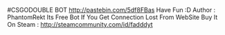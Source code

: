 #CSGODOUBLE BOT
http://pastebin.com/5df8FBas
Have Fun :D
Author : PhantomRekt
Its Free Bot If You Get Connection Lost From WebSite Buy It On Steam : http://steamcommunity.com/id/fadddyt
